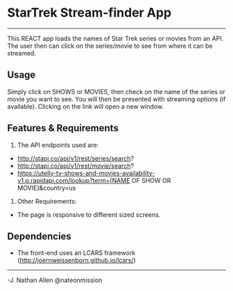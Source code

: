 # StarTrek Stream-finder App
----

This REACT app loads the names of Star Trek series or movies from an API. The user then can click on the series/movie to see from where it can be streamed.

## Usage

Simply click on SHOWS or MOVIES, then check on the name of the series or movie you want to see. You will then be presented with streaming options (if available). Clicking on the link will open a new window.

## Features & Requirements

1. The API endpoints used are:
* http://stapi.co/api/v1/rest/series/search?
* http://stapi.co/api/v1/rest/movie/search?
* https://utelly-tv-shows-and-movies-availability-v1.p.rapidapi.com/lookup?term=[NAME OF SHOW OR MOVIE]&country=us

1. Other Requirements:
* The page is responsive to different sized screens.

## Dependencies
* The front-end uses an LCARS framework (http://joernweissenborn.github.io/lcars/) 

----
-J. Nathan Allen
@nateonmission